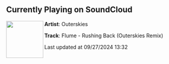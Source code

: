 ## Currently Playing on SoundCloud

[<img align="left" width="100" src="https://i1.sndcdn.com/artworks-Hk0EBKmj9zFFgs1Q-IyrqaQ-t500x500.jpg">](https://soundcloud.com/outerskies/flume-rushing-back-outerskies-remix)

**Artist**: Outerskies 

**Track**: Flume - Rushing Back (Outerskies Remix)

Last updated at 09/27/2024 13:32
